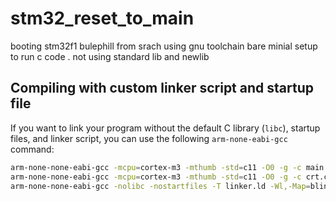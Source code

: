 # stm32_reset_to_main
booting stm32f1 bulephill from srach using gnu toolchain 
bare minial setup to   run c code . not using standard lib and newlib
## Compiling with custom linker script and startup file

If you want to link your program without the default C library (`libc`), startup files, and linker script, you can use the following `arm-none-eabi-gcc` command:

```bash
arm-none-none-eabi-gcc -mcpu=cortex-m3 -mthumb -std=c11 -O0 -g -c main.c -o main.o
arm-none-none-eabi-gcc -mcpu=cortex-m3 -mthumb -std=c11 -O0 -g -c crt.c -o crt.o
arm-none-none-eabi-gcc -nolibc -nostartfiles -T linker.ld -Wl,-Map=blink.elf main.o crt.o -o blink.elf


